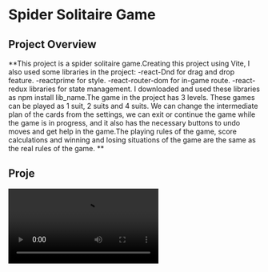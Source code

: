 # Spider Solitaire Game
## Project Overview
** This project is a spider solitaire game.Creating this project using Vite, I also used some libraries in the project:
-react-Dnd for drag and drop feature.
-reactprime for style.
-react-router-dom for in-game route.
-react-redux libraries for state management. 
I downloaded and used these libraries as npm install lib_name.The game in the project has 3 levels. These games can be played as 1 suit, 2 suits and 4 suits. We can change the intermediate plan of the cards from the settings, we can exit or continue the game while the game is in progress, and it also has the necessary buttons to undo moves and get help in the game.The playing rules of the game, score calculations and winning and losing situations of the game are the same as the real rules of the game.
**
## Proje
![Resim Açıklaması](/project_video.mp4)
 
